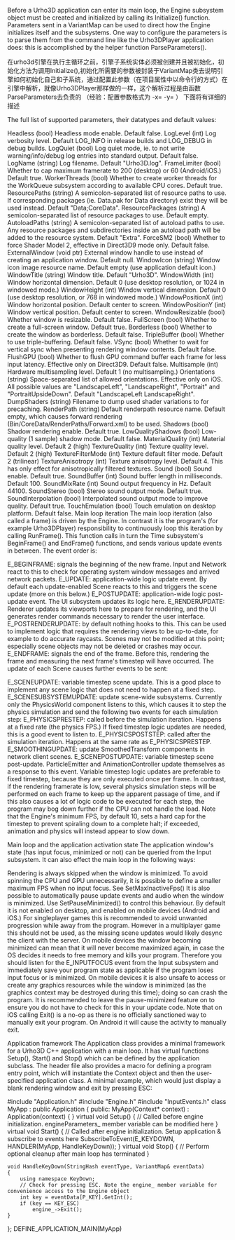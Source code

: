 Before  a Urho3D application can enter its main loop, the Engine subsystem object must be created and initialized by calling its Initialize() function. Parameters sent in a VariantMap can be used to direct how the Engine initializes itself and the subsystems. One way to configure the parameters is to parse them from the command line like the Urho3DPlayer application does: this is accomplished by the helper function ParseParameters().

在urho3d引擎在执行主循环之前，引擎子系统实体必须被创建并且被初始化，初始化方法为调用Initialize(),初始化所需要的参数被封装于VariantMap类去说明引擎如何初始化自己和子系统，通过配置此参数（在项目属性中以命令行的方式）在引擎中解析，就像Urho3DPlayer那样做的一样，这个解析过程是由函数ParseParameters去负责的
（经验：配置参数格式为 -x= -y= ） 下面将有详细的描述

The full list of supported parameters, their datatypes and default values:

Headless (bool) Headless mode enable. Default false.
LogLevel (int) Log verbosity level. Default LOG_INFO in release builds and LOG_DEBUG in debug builds.
LogQuiet (bool) Log quiet mode, ie. to not write warning/info/debug log entries into standard output. Default false.
LogName (string) Log filename. Default "Urho3D.log".
FrameLimiter (bool) Whether to cap maximum framerate to 200 (desktop) or 60 (Android/iOS.) Default true.
WorkerThreads (bool) Whether to create worker threads for the WorkQueue subsystem according to available CPU cores. Default true.
ResourcePaths (string) A semicolon-separated list of resource paths to use. If corresponding packages (ie. Data.pak for Data directory) exist they will be used instead. Default "Data;CoreData".
ResourcePackages (string) A semicolon-separated list of resource packages to use. Default empty.
AutoloadPaths (string) A semicolon-separated list of autoload paths to use. Any resource packages and subdirectories inside an autoload path will be added to the resource system. Default "Extra".
ForceSM2 (bool) Whether to force Shader Model 2, effective in Direct3D9 mode only. Default false.
ExternalWindow (void ptr) External window handle to use instead of creating an application window. Default null.
WindowIcon (string) Window icon image resource name. Default empty (use application default icon.)
WindowTitle (string) Window title. Default "Urho3D".
WindowWidth (int) Window horizontal dimension. Default 0 (use desktop resolution, or 1024 in windowed mode.)
WindowHeight (int) Window vertical dimension. Default 0 (use desktop resolution, or 768 in windowed mode.)
WindowPositionX (int) Window horizontal position. Default center to screen.
WindowPositionY (int) Window vertical position. Default center to screen.
WindowResizable (bool) Whether window is resizable. Default false.
FullScreen (bool) Whether to create a full-screen window. Default true.
Borderless (bool) Whether to create the window as borderless. Default false.
TripleBuffer (bool) Whether to use triple-buffering. Default false.
VSync (bool) Whether to wait for vertical sync when presenting rendering window contents. Default false.
FlushGPU (bool) Whether to flush GPU command buffer each frame for less input latency. Effective only on Direct3D9. Default false.
Multisample (int) Hardware multisampling level. Default 1 (no multisampling.)
Orientations (string) Space-separated list of allowed orientations. Effective only on iOS. All possible values are "LandscapeLeft", "LandscapeRight", "Portrait" and "PortraitUpsideDown". Default "LandscapeLeft LandscapeRight".
DumpShaders (string) Filename to dump used shader variations to for precaching.
RenderPath (string) Default renderpath resource name. Default empty, which causes forward rendering (Bin/CoreData/RenderPaths/Forward.xml) to be used.
Shadows (bool) Shadow rendering enable. Default true.
LowQualityShadows (bool) Low-quality (1 sample) shadow mode. Default false.
MaterialQuality (int) Material quality level. Default 2 (high)
TextureQuality (int) Texture quality level. Default 2 (high)
TextureFilterMode (int) Texture default filter mode. Default 2 (trilinear)
TextureAnisotropy (int) Texture anisotropy level. Default 4. This has only effect for anisotropically filtered textures.
Sound (bool) Sound enable. Default true.
SoundBuffer (int) Sound buffer length in milliseconds. Default 100.
SoundMixRate (int) Sound output frequency in Hz. Default 44100.
SoundStereo (bool) Stereo sound output mode. Default true.
SoundInterpolation (bool) Interpolated sound output mode to improve quality. Default true.
TouchEmulation (bool) Touch emulation on desktop platform. Default false.
Main loop iteration
The main loop iteration (also called a frame) is driven by the Engine. In contrast it is the program's (for example Urho3DPlayer) responsibility to continuously loop this iteration by calling RunFrame(). This function calls in turn the Time subsystem's BeginFrame() and EndFrame() functions, and sends various update events in between. The event order is:

E_BEGINFRAME: signals the beginning of the new frame. Input and Network react to this to check for operating system window messages and arrived network packets.
E_UPDATE: application-wide logic update event. By default each update-enabled Scene reacts to this and triggers the scene update (more on this below.)
E_POSTUPDATE: application-wide logic post-update event. The UI subsystem updates its logic here.
E_RENDERUPDATE: Renderer updates its viewports here to prepare for rendering, and the UI generates render commands necessary to render the user interface.
E_POSTRENDERUPDATE: by default nothing hooks to this. This can be used to implement logic that requires the rendering views to be up-to-date, for example to do accurate raycasts. Scenes may not be modified at this point; especially scene objects may not be deleted or crashes may occur.
E_ENDFRAME: signals the end of the frame. Before this, rendering the frame and measuring the next frame's timestep will have occurred.
The update of each Scene causes further events to be sent:

E_SCENEUPDATE: variable timestep scene update. This is a good place to implement any scene logic that does not need to happen at a fixed step.
E_SCENESUBSYSTEMUPDATE: update scene-wide subsystems. Currently only the PhysicsWorld component listens to this, which causes it to step the physics simulation and send the following two events for each simulation step:
E_PHYSICSPRESTEP: called before the simulation iteration. Happens at a fixed rate (the physics FPS.) If fixed timestep logic updates are needed, this is a good event to listen to.
E_PHYSICSPOSTSTEP: called after the simulation iteration. Happens at the same rate as E_PHYSICSPRESTEP.
E_SMOOTHINGUPDATE: update SmoothedTransform components in network client scenes.
E_SCENEPOSTUPDATE: variable timestep scene post-update. ParticleEmitter and AnimationController update themselves as a response to this event.
Variable timestep logic updates are preferable to fixed timestep, because they are only executed once per frame. In contrast, if the rendering framerate is low, several physics simulation steps will be performed on each frame to keep up the apparent passage of time, and if this also causes a lot of logic code to be executed for each step, the program may bog down further if the CPU can not handle the load. Note that the Engine's minimum FPS, by default 10, sets a hard cap for the timestep to prevent spiraling down to a complete halt; if exceeded, animation and physics will instead appear to slow down.

Main loop and the application activation state
The application window's state (has input focus, minimized or not) can be queried from the Input subsystem. It can also effect the main loop in the following ways:

Rendering is always skipped when the window is minimized.
To avoid spinning the CPU and GPU unnecessarily, it is possible to define a smaller maximum FPS when no input focus. See SetMaxInactiveFps()
It is also possible to automatically pause update events and audio when the window is minimized. Use SetPauseMinimized() to control this behaviour. By default it is not enabled on desktop, and enabled on mobile devices (Android and iOS.) For singleplayer games this is recommended to avoid unwanted progression while away from the program. However in a multiplayer game this should not be used, as the missing scene updates would likely desync the client with the server.
On mobile devices the window becoming minimized can mean that it will never become maximized again, in case the OS decides it needs to free memory and kills your program. Therefore you should listen for the E_INPUTFOCUS event from the Input subsystem and immediately save your program state as applicable if the program loses input focus or is minimized.
On mobile devices it is also unsafe to access or create any graphics resources while the window is minimized (as the graphics context may be destroyed during this time); doing so can crash the program. It is recommended to leave the pause-minimized feature on to ensure you do not have to check for this in your update code.
Note that on iOS calling Exit() is a no-op as there is no officially sanctioned way to manually exit your program. On Android it will cause the activity to manually exit.

Application framework
The Application class provides a minimal framework for a Urho3D C++ application with a main loop. It has virtual functions Setup(), Start() and Stop() which can be defined by the application subclass. The header file also provides a macro for defining a program entry point, which will instantiate the Context object and then the user-specified application class. A minimal example, which would just display a blank rendering window and exit by pressing ESC:

#include "Application.h"
#include "Engine.h"
#include "InputEvents.h"
class MyApp : public Application
{
public:
    MyApp(Context* context) :
        Application(context)
    {
    }
    virtual void Setup()
    {
        // Called before engine initialization. engineParameters_ member variable can be modified here
    }
    virtual void Start()
    {
        // Called after engine initialization. Setup application & subscribe to events here
        SubscribeToEvent(E_KEYDOWN, HANDLER(MyApp, HandleKeyDown));
    }
    virtual void Stop()
    {
        // Perform optional cleanup after main loop has terminated
    }
    
    void HandleKeyDown(StringHash eventType, VariantMap& eventData)
    {
        using namespace KeyDown;
        // Check for pressing ESC. Note the engine_ member variable for convenience access to the Engine object
        int key = eventData[P_KEY].GetInt();
        if (key == KEY_ESC)
            engine_->Exit();
    }
};
DEFINE_APPLICATION_MAIN(MyApp)
